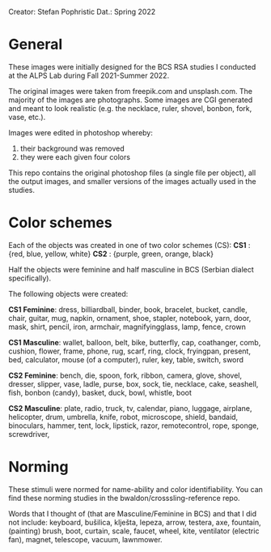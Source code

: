 Creator: Stefan Pophristic
Dat.: Spring 2022

# General

These images were initially designed for the BCS RSA studies I conducted at the ALPS Lab during Fall 2021-Summer 2022.

The original images were taken from freepik.com and unsplash.com. The majority of the images are photographs. Some images are CGI generated and meant to look realistic (e.g. the necklace, ruler, shovel, bonbon, fork, vase, etc.).

Images were edited in photoshop whereby:
1. their background was removed
2. they were each given four colors

This repo contains the original photoshop files (a single file per object), all the output images, and smaller versions of the images actually used in the studies.


# Color schemes
Each of the objects was created in one of two color schemes (CS):
**CS1** : {red, blue, yellow, white}
**CS2** : {purple, green, orange, black}

Half the objects were feminine and half masculine in BCS (Serbian dialect specifically).

The following objects were created:  

**CS1 Feminine**: dress, billiardball, binder, book, bracelet, bucket, candle, chair, guitar, mug, napkin, ornament, shoe, stapler, notebook, yarn, door, mask, shirt, pencil, iron, armchair, magnifyingglass, lamp, fence, crown

**CS1 Masculine**: wallet, balloon, belt, bike, butterfly, cap, coathanger, comb, cushion, flower, frame, phone, rug, scarf, ring, clock, fryingpan, present, bed, calculator, mouse (of a computer), ruler, key, table, switch, sword

**CS2 Feminine**: bench, die, spoon, fork, ribbon, camera, glove, shovel, dresser, slipper, vase, ladle, purse, box, sock, tie, necklace, cake, seashell, fish, bonbon (candy), basket, duck, bowl, whistle, boot

**CS2 Masculine**: plate, radio, truck, tv, calendar, piano, luggage, airplane, helicopter, drum, umbrella, knife, robot, microscope, shield, bandaid, binoculars, hammer, tent, lock, lipstick, razor, remotecontrol, rope, sponge, screwdriver,

# Norming
These stimuli were normed for name-ability and color identifiability. You can find these norming studies in the bwaldon/crosssling-reference repo.

Words that I thought of (that are Masculine/Feminine in BCS) and that I did not include: keyboard, bušilica, klješta, lepeza, arrow, testera, axe, fountain, (painting) brush, boot, curtain, scale, faucet, wheel, kite, ventilator (electric fan), magnet, telescope, vacuum, lawnmower.
